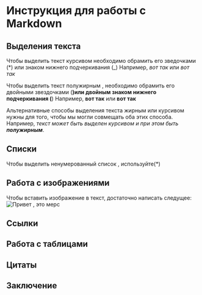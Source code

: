 # Инструкция для работы с Markdown

## Выделения текста

Чтобы выделить текст курсивом необходимо обрамить его зведочками (*) или знаком нижнего подчеркивания (_) Например, *вот так* или _вот так_

Чтобы выделить текст полужирным , необходимо обрамить его двойными звездочками (**)или двойным знаком нижнего подчеркивания (**)
Например, **вот так** или __вот так__

Альтернативные способы выделения текста жирным или курсивом нужны для того, чтобы мы могли совмещать оба этих способа. Например, _текст может быть выделен курсивом и при этом быть **полужирным**_.

## Списки
Чтобы выделить ненумерованный список , используйте(*)
## Работа с изображениями

Чтобы вставить изображение в текст, достаточно написать следущее:
![Привет , это мерс](Mers.jpg)

## Ссылки

## Работа с таблицами

## Цитаты 

## Заключение 